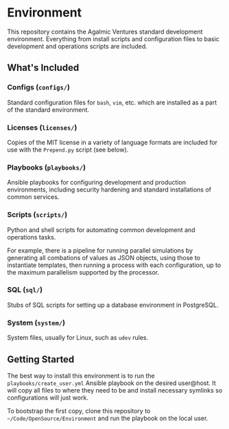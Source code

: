# Environment
This repository contains the Agalmic Ventures standard development environment.
Everything from install scripts and configuration files to basic development
and operations scripts are included.

## What's Included

### Configs (`configs/`)
Standard configuration files for `bash`, `vim`, etc. which are installed as a
part of the standard environment.

### Licenses (`licenses/`)
Copies of the MIT license in a variety of language formats are included for use
with the `Prepend.py` script (see below).

### Playbooks (`playbooks/`)
Ansible playbooks for configuring development and production environments,
including security hardening and standard installations of common services.

### Scripts (`scripts/`)
Python and shell scripts for automating common development and operations
tasks.

For example, there is a pipeline for running parallel simulations by
generating all combations of values as JSON objects, using those to instantiate
templates, then running a process with each configuration, up to the maximum
parallelism supported by the processor.

### SQL (`sql/`)
Stubs of SQL scripts for setting up a database environment in PostgreSQL.

### System (`system/`)
System files, usually for Linux, such as `udev` rules.

## Getting Started
The best way to install this environment is to run the
`playbooks/create_user.yml` Ansible playbook on the desired user@host.  It
will copy all files to where they need to be and install necessary symlinks so
configurations will just work.

To bootstrap the first copy, clone this repository to
`~/Code/OpenSource/Environment` and run the playbook on the local user.
